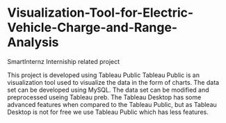 # Visualization-Tool-for-Electric-Vehicle-Charge-and-Range-Analysis
SmartInternz Interniship related project

This project is developed using Tableau Public
Tableau Public is an visualization tool used to visualize the data in the form of charts.
The data set can be developed using MySQL.
The data set can be modified and preprocessed useing Tableau preb.
The Tableau Desktop has some advanced features when compared to the Tableau Public, but as Tableau Desktop is not for free we use Tableau Public which has less features.

